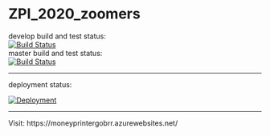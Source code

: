 # ZPI_2020_zoomers
develop build and test status:<br/>
[![Build Status](https://dev.azure.com/ZPI-2020-IO-4-1/ZPI-2020-IO-4-1/_apis/build/status/IIS-ZPI.ZPI_2020_zoomers?branchName=develop)](https://dev.azure.com/ZPI-2020-IO-4-1/ZPI-2020-IO-4-1/_build/latest?definitionId=1&branchName=develop)
<br/>
master build and test status: <br/>
[![Build Status](https://dev.azure.com/ZPI-2020-IO-4-1/ZPI-2020-IO-4-1/_apis/build/status/IIS-ZPI.ZPI_2020_zoomers?branchName=master)](https://dev.azure.com/ZPI-2020-IO-4-1/ZPI-2020-IO-4-1/_build/latest?definitionId=1&branchName=master)
<hr/>
deployment status: <br/>

[![Deployment](https://vsrm.dev.azure.com/ZPI-2020-IO-4-1/_apis/public/Release/badge/751dcf96-04c6-4a4a-a226-2add624e2504/1/1)](https://vsrm.dev.azure.com/ZPI-2020-IO-4-1/_apis/public/Release/badge/751dcf96-04c6-4a4a-a226-2add624e2504/1/1)

<hr>
Visit: https://moneyprintergobrr.azurewebsites.net/
